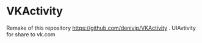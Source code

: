 VKActivity
==========

Remake of this repository https://github.com/denivip/VKActivity . UIAvtivity for share to vk.com
